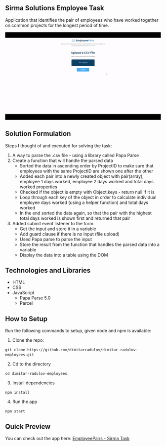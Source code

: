 ## Sirma Solutions Employee Task

Application that identifies the pair of employees who have worked together on common projects for the longest period of time.

![EmployeePairs In Action](./img/employeepairs-use.gif)

## Solution Formulation

Steps I thought of and executed for solving the task:

1. A way to parse the .csv file - using a library called Papa Parse
2. Create a function that will handle the parsed data
   - Sorted the data in ascending order by ProjectID to make sure that employees with the same ProjectID are shown one after the other
   - Added each pair into a newly created object with pair(array), employee 1 days worked, employee 2 days worked and total days worked properties
   - Checked if the object is empty with Object.keys - return null if it is
   - Loop through each key of the object in order to calculate individual employee days worked (using a helper function) and total days worked
   - In the end sorted the data again, so that the pair with the highest total days worked is shown first and returned that pair
3. Added submit event listener to the form
   - Get the input and store it in a variable
   - Add guard clause if there is no input (file upload)
   - Used Papa parse to parse the input
   - Store the result from the function that handles the parsed data into a variable
   - Display the data into a table using the DOM

## Technologies and Libraries

- HTML
- CSS
- JavaScript
  - Papa Parse 5.0
  - Parcel

## How to Setup

Run the following commands to setup, given node and npm is available:

1. Clone the repo:

```
git clone https://github.com/dimitarradulov/dimitar-radulov-employees.git
```

2. Cd to the directory

```
cd dimitar-radulov-employees
```

3. Install dependencies

```
npm install
```

4. Run the app

```
npm start
```

## Quick Preview

You can check out the app here:
<a href="https://dimitar-radulov-employees.netlify.app" target="_blank">EmployeePairs - Sirma Task</a>

